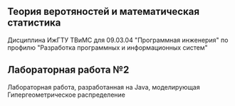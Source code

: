 ## Теория веротяностей и математическая статистика

Дисциплина ИжГТУ ТВиМС для 09.03.04 "Программная инженерия" по профилю "Разработка программных и информационных систем"

## Лабораторная работа №2

Лабораторная работа, разработанная на Java, моделирующая Гипергеометрическое распределение
